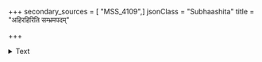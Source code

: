 +++
secondary_sources = [ "MSS_4109",]
jsonClass = "Subhaashita"
title = "अहिरहिरिति सम्भ्रमपदम्"

+++

<details><summary>Text</summary>

अहिरहिरिति संभ्रमपदम् इतरजनः किमपि कातरो भवतु।  
विहगपतेराहारः स तु सरलमृणालदलरुचिरः॥
</details>
